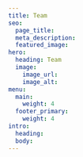 ```yaml
---
title: Team
seo:
  page_title:
  meta_description:
  featured_image:
hero:
  heading: Team
  image:
    image_url:
    image_alt:
menu:
  main:
    weight: 4
  footer_primary:
    weight: 4
intro:
  heading:
  body:
---
```

